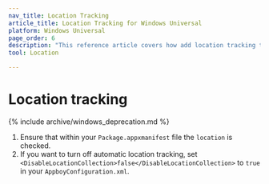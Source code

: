 ```yaml
---
nav_title: Location Tracking
article_title: Location Tracking for Windows Universal
platform: Windows Universal
page_order: 6
description: "This reference article covers how add location tracking to your Windows Universal app."
tool: Location

---
```


# Location tracking
{% include archive/windows_deprecation.md %}

1. Ensure that within your `Package.appxmanifest` file the `location` is checked.
2. If you want to turn off automatic location tracking, set `<DisableLocationCollection>false</DisableLocationCollection>` to `true` in your `AppboyConfiguration.xml`.
